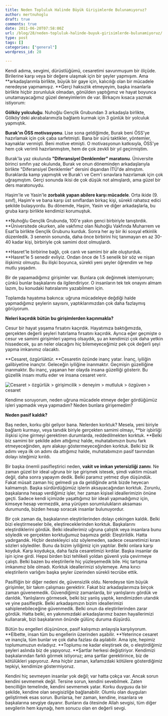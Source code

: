 ```yaml
---
title: Neden Topluluk Halinde Büyük Girişimlerde Bulunamıyoruz?
author: mertnuhoglu
draft: true
comments: true
date: 2011-06-20T07:58:00Z
url: /blog/28/neden-topluluk-halinde-buyuk-girisimlerde-bulunamiyoruz/
type: post
tags: []
categories: ["general"]
wordpress_id: 28

---
```


Kendi adıma, sevgimi, dürüstlüğümü, cesaretimi savunmuşum bir ölçüde. Birilerine karşı veya bir değere ulaşmak için bir şeyler yapmışım. Ama **arkadaşlarımla birlikte, büyük bir gaye için, kalıcılığı olan bir mücadele neredeyse yapmamışız. **Gerçi haksızlık etmeyeyim, başka insanlarla birlikte hiçbir zorunluluk olmadan, gönülden yaptığımız ve hayat boyunca unutamayacağımız güzel deneyimlerim de var. Birkaçını kısaca yazmak istiyorum:

<!--more-->

**Gölköy yolculuğu**. Nuhoğlu Gençlik Grubundan 3 arkadaşla birlikte, Gölköy'deki akrabalarımızla bağlantı kurmak için 3 günlük bir yolculuk yapmıştık.

 

**Burak'ın ÖSS motivasyonu**. Lise sona geldiğimde, Burak beni ÖSS'ye hazırlamak için çok çaba sarfetmişti. Bana bir sürü taktikler, yöntemler, kaynaklar vermişti. Beni motive etmişti. O motivasyonun katkısıyla, ÖSS'ye hem çok verimli hazırlanmıştım, hem de çok zevkli bir yıl geçirmiştim.

 

Burak'la yaz okulunda **"Diferansiyel Denklemler" maratonu**. Üniversite birinci sınıfın yaz okulunda, Burak ve onun döneminden arkadaşlarıyla birlikte "Diferansiyel Denklemler" dersini dışarıdan İTÜ'de almıştım. Buraklarda kamp yapmıştık ve Burak'ı ve Cem'i sınavlara hazırlamak için çok uğraşmıştım. Gerçi sonunda ikisi de çok düşük not almışlardı, ama güzel bir ders maratonuydu. 

 

Haşim'le ve Yasin'le **zorbalık yapan abilere karşı mücadele**. Orta ikide (9. sınıf), Haşim'e ve bana karşı üst sınıflardan birkaç kişi, sürekli rahatsız edici şekilde bulaşıyordu. Bu dönemde, Haşim, Yasin ve diğer arkadaşlarla, bu gruba karşı birlikte kendimizi korumuştuk. 

 

**Nuhoğlu Gençlik Grubunda, 100'e yakın genci birbiriyle tanıştırdık. **Üniversitede okurken, aile vakfımız olan Nuhoğlu Vakfında Muharrem ve Esat'la birlikte Gençlik Grubunu kurduk. Sonra her ay bir iki sosyal etkinlik düzenledik. 3 senenin sonunda, daha önce birbirini hiç tanımayan en az 30-40 kadar kişi, birbiriyle çok samimi dost olmuşlardı. 

 

**Hasret'le birbirine bağlı, çok canlı ve samimi bir aile oluşturduk. **Hasret'le 5 senedir evliyiz. Ondan önce de 1.5 senelik bir söz ve nişan ilişkimiz olmuştu. Bu ilişki boyunca, sürekli yeni şeyler öğrendim ve hep mutlu yaşadım. 

 

Bir de yapamadığımız girişimler var. Bunlara çok değinmek istemiyorum; çünkü bunlar başkalarını da ilgilendiriyor. O insanların tek tek onayını almam lazım, bu konudaki hatıralarımı yazabilmem için. 

 

Toplamda hayatıma bakınca: uğruna mücadeleye değdiği halde yapmadığımız şeylerin sayısını, yaptıklarımızdan çok daha fazlaymış görüyorum. 

 

**Neleri kaçırdık bütün bu girişimlerden kaçınmakla?**

 

Cesur bir hayat yaşama fırsatını kaçırdık. Hayatımıza baktığımızda, gerçekten değerli şeyleri hatırlama fırsatını kaçırdık. Ayrıca eğer geçmişte o cesur ve samimi girişimleri yapmış olsaydık, şu an kendimizi çok daha yetkin hissedecek, şu an neler olacağını hiç bilemeyeceğimiz pek çok değerli şeyi yapma imkanımız olacaktı.

 

**Cesaret, özgürlüktür. **Cesaretin özünde inanç yatar. İnanç, iyiliğin galibiyetine inançtır. Geleceğin iyiliğine inanmaktır. Geçmişin güzelliğine inanmaktır. Bu inanç, yaşanan her olayda insana güzelliği gösterir. Bu güzellik insanı mutlu eder ve insana cesaret verir.

 

![Cesaret > özgürlük > girişimcilik > deneyim > mutluluk > özgüven > cesaret](https://lh6.googleusercontent.com/--Jp_oWl3Hnk/TfsU2OWy21I/AAAAAAAABLo/sve__enpMas/1116.jpg)

 

Kendime soruyorum, neden uğruna mücadele etmeye değer gördüğümüz işleri yapmadık veya yapmadım? Neden bunlara girişemedim?

 

**Neden pasif kaldık?**

 

Baş neden, korku gibi geliyor bana. Nelerden korktuk? Mesela, yeni biriyle bağlantı kurmayı, veya tanıdık biriyle gerçekten samimi olmayı, **bir işbirliği ilişkisi içine girmeyi gerektiren durumlarda, reddedilmekten korktuk. **Belki biz samimi bir şekilde adım attığımız halde, muhatabımızın bunu fark etmeyeceğinden, aynı alakayı göstermeyeceğinden korktuk. Belki biz ilk adımı veya ilk on adımı da attığımız halde, muhatabımızın pasif tavrından dolayı isteğimiz kırıldı. 

 

Bir başka önemli pasifleştirici neden, **vakit ve imkan yetersizliği zannı**. Ne zaman güzel bir ideal uğruna bir işe girişmek istesek, şimdi vaktim müsait değil, daha sonra yapayım dedik. Belki paramız yetmez diye düşündük. Fakat müsait zaman hiç gelmedi ya da geldiğinde artık bizde heyecan kalmamıştı. Başka sürdürdüğümüz işlerin aksayacağından korktuk. Zorunlu, başkalarına hesap verdiğimiz işler, her zaman kişisel ideallerimizin önüne geçti. Sadece kendi içimizde yaşattığımız bir ideali yapmadığımız için, kimseye hesap vermezdik, ama yürüyen sorumlulukların aksaması durumunda, bizden hesap soracak insanlar bulunuyordur. 

 

Bir çok zaman da, başkalarının eleştirilerinden dolayı çekingen kaldık. Belki bizi eleştirmeseler bile, eleştireceklerinden korktuk. Başkalarını eleştirdiklerini gördük. Belki ideallerimiz uğruna çalıştık veya insanlara bunu söyledik ve gerçekten korktuğumuz başımıza geldi: Eleştirildik. Hatta yadırgandık. Hiçbir destekleyici söz söylemeden, sadece cesaretimizi kıran sözleri söylediler. Bunu da bizim iyiliğimiz için yaptılar. Belki onlara karşı koyduk. Karşı koydukça, daha fazla cesaretimizi kırdılar. Başka insanlar da işin içine girdi. Hepsi birden bizi tehlikeli yoldan güvenli yola çevirmeye çalıştı. Belki bazen bu eleştirilerle hiç yüzleşemedik bile. Hiç tartışma imkanımız bile olmadı. Korktuk ideallerimizi söylemeye. Ama kırıcı eleştirilerin varlığını başka şeyler üzerinden sürekli tecrübe ettik. 

 

Pasifliğin bir diğer nedeni de, güvensizlik oldu. Neredeyse tüm büyük girişimler, bir takım çalışması gerektirir. Fakat biz arkadaşlarımıza birçok zaman güvenemedik. Güvendiğimiz zamanlarda, bir yanlışlarını gördük ve darıldık. Yanlışlarını görmesek, belki biz yanlış yaptık, kendimizden utandık ve yine pasifleştik. Belki arkadaşımızın bizim ideallerimizi sahiplenebileceğine güvenmedik. Belki onun da eleştirilerinden zarar gördük. Hatta belki, en yakınımızdaki arkadaşlarımız bazen hayallerimizi kullanarak, bizi başkalarının önünde gülünç duruma düşürdü. 

 

Bütün bu engelleri düşününce, pasif kalışımızı anlayışla karşılıyorum. **Elbette, insan tüm bu engellerin üzerinden aşabilir. **Yeterince cesaret ve inançla, tüm bunlar ve çok daha fazlası da aşılabilir. Ama işte, hepimiz toplumumuzun evladıyız. **Toplumu ne kadar eleştirsek de, o eleştirdiğimiz şeyleri aslında biz de yapıyoruz. **Şartlar herkesi değiştiriyor. Kendimizi başkalarından farklı görmek istiyoruz; ama şartlar gerektirince, biz de kötülükleri yapıyoruz. Ama hiçbir zaman, kafamızdaki kötülere gösterdiğimiz tepkiyi, kendimize göstermiyoruz. 

 

Kendini hiç sevmeyen insanlar yok değil; var hatta çokça var. Ancak sorun kendini sevmemek değil. Tersine sorun, kendini sevebilmek. Zaten bencilliğin temelinde, kendini sevmemek yatar. Korku duygusu da bir şekilde, kendine olan sevgisizliğe bağlanabilir. Olumlu olan duyguları geliştirmek esas sorun. Bunlarsa, her zaman, kendine, insanlara ve başkalarına sevgiye dayanır. Bunların da ötesinde Allah sevgisi, tüm diğer sevgilerin hem kaynağı, hem sonucu olan en değerli sevgi. 
